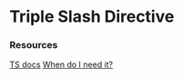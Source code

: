 # Triple Slash Directive


### Resources
[TS docs](https://www.typescriptlang.org/docs/handbook/triple-slash-directives.html)
[When do I need it?](https://stackoverflow.com/questions/22684802/when-do-i-need-a-triple-slash-reference)